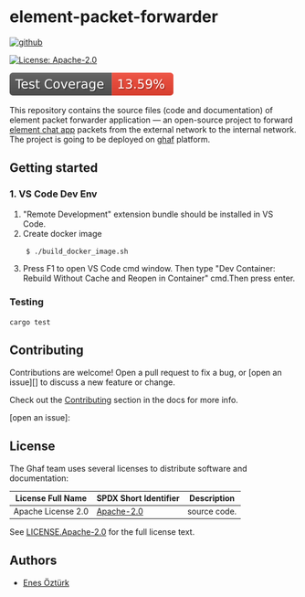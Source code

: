 <!--
    Copyright 2022-2023 TII (SSRC) and the contributors
-->

# element-packet-forwarder

[<img alt="github" src="https://img.shields.io/badge/github-enesoztrk/element--packet--forwarder-8da0cb?style=for-the-badge&labelColor=555555&logo=github" height="22">](https://github.com/enesoztrk/element-packet-forwarder)

<div align="left">

[![License: Apache-2.0](https://img.shields.io/badge/License-Apache--2.0-darkgreen.svg)](./LICENSES/LICENSE.Apache-2.0) 

</div>

![Code Coverage](https://raw.githubusercontent.com/tiiuae/element-packet-forwarder/_xml_coverage_reports/data/develop/badge.svg)



This repository contains the source files (code and documentation) of element packet forwarder application — an open-source project to forward [element chat app](https://element.io/) packets from the external network to the internal network. The project is going to be deployed on [ghaf](https://github.com/tiiuae/ghaf) platform.

## Getting started


### 1. VS Code Dev Env 

1. "Remote Development" extension bundle should be installed in VS Code.
2. Create docker image
```console
    $ ./build_docker_image.sh
```
3. Press F1 to open VS Code cmd window. Then type "Dev Container: Rebuild Without Cache and Reopen in Container" cmd.Then press enter. 


### Testing

``cargo test``

## Contributing

Contributions are welcome! Open a pull request to fix a bug, or [open an issue][]
to discuss a new feature or change.

Check out the [Contributing][] section in the docs for more info.

[Contributing]: CONTRIBUTING.md
[open an issue]: 

## License

The Ghaf team uses several licenses to distribute software and documentation:

| License Full Name | SPDX Short Identifier | Description |
| -------- | ----------- | ----------- |
| Apache License 2.0 | [Apache-2.0](https://spdx.org/licenses/Apache-2.0.html) |  source code. |


See [LICENSE.Apache-2.0](./LICENSES/LICENSE.Apache-2.0)  for the full license text.

## Authors

* [Enes Öztürk](https://github.com/enesoztrk)
